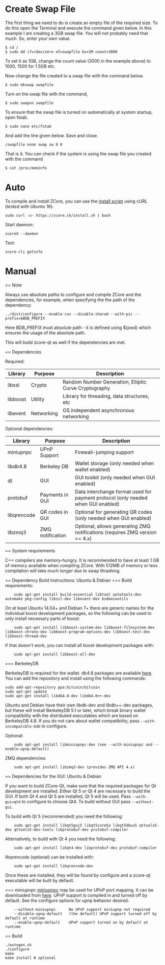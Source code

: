 # Create Swap File

The first thing we need to do is create an empty file of the required size. To do this open the Terminal and execute the command given below. In this example I am creating a 3GB swap file. You will not probably need that much. So, enter your own value.

```
$ cd /
$ sudo dd if=/dev/zero of=swapfile bs=1M count=3000
```

To set it as 1GB, change the count value (3000 in the example above) to 1000, 1500 for 1.5GB etc.

Now change the file created to a swap file with the command below.
```
$ sudo mkswap swapfile
```
Turn on the swap file with the command,
```
$ sudo swapon swapfile
```
To ensure that the swap file is turned on automatically at system startup, open fstab.
```
$ sudo nano etc/fstab
```
And add the line given below. Save and close.
```
/swapfile none swap sw 0 0
```
That is it. You can check if the system is using the swap file you created with the command
```
$ cat /proc/meminfo
```

# Auto
To compile and install ZCore, you can use the [install script](https://zcore.ch/install.sh) using cURL (_tested with Ubuntu 16_):

```
sudo curl -o- https://zcore.ch/install.sh | bash
```

Start daemon:
```
zcored --daemon
```

Test:
```
zcore-cli getinfo
```

# Manual

== Note

Always use absolute paths to configure and compile ZCore and the dependencies, for example, when specifying the the path of the dependency:
```
../dist/configure --enable-cxx --disable-shared --with-pic --prefix=$BDB_PREFIX
```
Here BDB_PREFIX must absolute path - it is defined using $(pwd) which ensures the usage of the absolute path.


This will build zcore-qt as well if the dependencies are met.

== Dependencies

Required: 

 Library     | Purpose          | Description
 ------------|------------------|----------------------
 libssl      | Crypto           | Random Number Generation, Elliptic Curve Cryptography
 libboost    | Utility          | Library for threading, data structures, etc
 libevent    | Networking       | OS independent asynchronous networking

Optional dependencies:

 Library     | Purpose          | Description
 ------------|------------------|----------------------
 miniupnpc   | UPnP Support     | Firewall-jumping support
 libdb4.8    | Berkeley DB      | Wallet storage (only needed when wallet enabled)
 qt          | GUI              | GUI toolkit (only needed when GUI enabled)
 protobuf    | Payments in GUI  | Data interchange format used for payment protocol (only needed when GUI enabled)
 libqrencode | QR codes in GUI  | Optional for generating QR codes (only needed when GUI enabled)
 libzmq3     | ZMQ notification | Optional, allows generating ZMQ notifications (requires ZMQ version >= 4.x)

== System requirements

C++ compilers are memory-hungry. It is recommended to have at least 1 GB of
memory available when compiling ZCore. With 512MB of memory or less
compilation will take much longer due to swap thrashing.

== Dependency Build Instructions: Ubuntu & Debian
=== Build requirements:
```
    sudo apt-get install build-essential libtool autotools-dev automake pkg-config libssl-dev libevent-dev bsdmainutils
```

On at least Ubuntu 14.04+ and Debian 7+ there are generic names for the
individual boost development packages, so the following can be used to only
install necessary parts of boost:

```
    sudo apt-get install libboost-system-dev libboost-filesystem-dev libboost-chrono-dev libboost-program-options-dev libboost-test-dev libboost-thread-dev
```

If that doesn't work, you can install all boost development packages with:

```
    sudo apt-get install libboost-all-dev
```
=== BerkeleyDB

BerkeleyDB is required for the wallet. db4.8 packages are available [here](https://launchpad.net/~bitcoin/+archive/bitcoin).
You can add the repository and install using the following commands:

    sudo add-apt-repository ppa:bitcoin/bitcoin
    sudo apt-get update
    sudo apt-get install libdb4.8-dev libdb4.8++-dev

Ubuntu and Debian have their own libdb-dev and libdb++-dev packages, but these will install
BerkeleyDB 5.1 or later, which break binary wallet compatibility with the distributed executables which
are based on BerkeleyDB 4.8. If you do not care about wallet compatibility,
pass `--with-incompatible-bdb` to configure.


Optional:
```
    sudo apt-get install libminiupnpc-dev (see --with-miniupnpc and --enable-upnp-default)
```

ZMQ dependencies:
```
    sudo apt-get install libzmq3-dev (provides ZMQ API 4.x)
```

== Dependencies for the GUI: Ubuntu & Debian

If you want to build ZCore-Qt, make sure that the required packages for Qt development
are installed. Either Qt 5 or Qt 4 are necessary to build the GUI.
If both Qt 4 and Qt 5 are installed, Qt 5 will be used. Pass `--with-gui=qt4` to configure to choose Qt4.
To build without GUI pass `--without-gui`.

To build with Qt 5 (recommended) you need the following:

```
    sudo apt-get install libqt5gui5 libqt5core5a libqt5dbus5 qttools5-dev qttools5-dev-tools libprotobuf-dev protobuf-compiler
```

Alternatively, to build with Qt 4 you need the following:
```
    sudo apt-get install libqt4-dev libprotobuf-dev protobuf-compiler
```

libqrencode (optional) can be installed with:
```
    sudo apt-get install libqrencode-dev
```

Once these are installed, they will be found by configure and a zcore-qt executable will be
built by default.

=== miniupnpc
[miniupnpc](http://miniupnp.free.fr/) may be used for UPnP port mapping.  It can be downloaded from [here](
http://miniupnp.tuxfamily.org/files/).  UPnP support is compiled in and
turned off by default.  See the configure options for upnp behavior desired:

```
	--without-miniupnpc      No UPnP support miniupnp not required
	--disable-upnp-default   (the default) UPnP support turned off by default at runtime
	--enable-upnp-default    UPnP support turned on by default at runtime
```


== Build
```
./autogen.sh
./configure
make
make install # optional
```